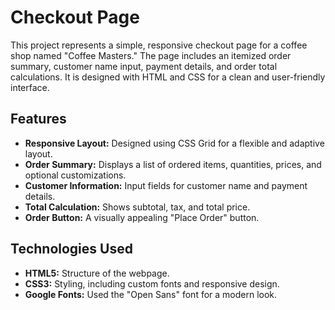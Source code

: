 # Checkout Page

This project represents a simple, responsive checkout page for a coffee shop named "Coffee Masters." The page includes an itemized order summary, customer name input, payment details, and order total calculations. It is designed with HTML and CSS for a clean and user-friendly interface.

## Features

- **Responsive Layout:** Designed using CSS Grid for a flexible and adaptive layout.
- **Order Summary:** Displays a list of ordered items, quantities, prices, and optional customizations.
- **Customer Information:** Input fields for customer name and payment details.
- **Total Calculation:** Shows subtotal, tax, and total price.
- **Order Button:** A visually appealing "Place Order" button.

## Technologies Used

- **HTML5:** Structure of the webpage.
- **CSS3:** Styling, including custom fonts and responsive design.
- **Google Fonts:** Used the "Open Sans" font for a modern look.



